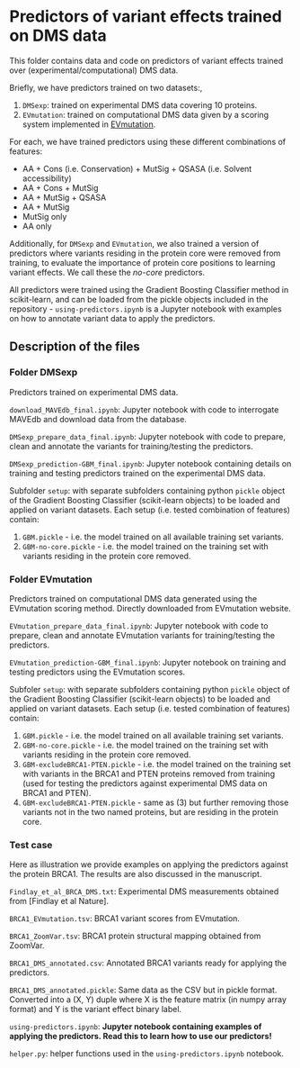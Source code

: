 # Predictors of variant effects trained on DMS data

This folder contains data and code on predictors of variant effects trained over (experimental/computational) DMS data.

Briefly, we have predictors trained on two datasets:,

1. `DMSexp`: trained on experimental DMS data covering 10 proteins.
2. `EVmutation`: trained on computational DMS data given by a scoring system implemented in [EVmutation](https://marks.hms.harvard.edu/evmutation/).

For each, we have trained predictors using these different combinations of features:

* AA + Cons (i.e. Conservation) + MutSig + QSASA (i.e. Solvent accessibility)
* AA + Cons + MutSig
* AA + MutSig + QSASA
* AA + MutSig
* MutSig only
* AA only

Additionally, for `DMSexp` and `EVmutation`, we also trained a version of predictors where variants residing in the protein core were removed from training, to evaluate the importance of protein core positions to learning variant effects. We call these the *no-core* predictors.

All predictors were trained using the Gradient Boosting Classifier method in scikit-learn, and can be loaded from the pickle objects included in the repository - `using-predictors.ipynb` is a Jupyter notebook with examples on how to annotate variant data to apply the predictors.

## Description of the files

### Folder DMSexp

Predictors trained on experimental DMS data.

`download_MAVEdb_final.ipynb`: Jupyter notebook with code to interrogate MAVEdb and download data from the database.

`DMSexp_prepare_data_final.ipynb`: Jupyter notebook with code to prepare, clean and annotate the variants for training/testing the predictors.

`DMSexp_prediction-GBM_final.ipynb`: Jupyter notebook containing details on training and testing predictors trained on the experimental DMS data.

Subfolder `setup`: with separate subfolders containing python `pickle` object of the Gradient Boosting Classifier (scikit-learn objects) to be loaded and applied on variant datasets. Each setup (i.e. tested combination of features) contain:

1. `GBM.pickle` - i.e. the model trained on all available training set variants.
2. `GBM-no-core.pickle` - i.e. the model trained on the training set with variants residing in the protein core removed.

### Folder EVmutation

Predictors trained on computational DMS data generated using the EVmutation scoring method. Directly downloaded from EVmutation website.

`EVmutation_prepare_data_final.ipynb`: Jupyter notebook with code to prepare, clean and annotate EVmutation variants for training/testing the predictors.

`EVmutation_prediction-GBM_final.ipynb`: Jupyter notebook on training and testing predictors using the EVmutation scores.

Subfoler `setup`: with separate subfolders containing python `pickle` object of the Gradient Boosting Classifier (scikit-learn objects) to be loaded and applied on variant datasets. Each setup (i.e. tested combination of features) contain:

1. `GBM.pickle` - i.e. the model trained on all available training set variants.
2. `GBM-no-core.pickle` - i.e. the model trained on the training set with variants residing in the protein core removed.
3. `GBM-excludeBRCA1-PTEN.pickle` - i.e. the model trained on the training set with variants in the BRCA1 and PTEN proteins removed from training (used for testing the predictors against experimental DMS data on BRCA1 and PTEN).
4. `GBM-excludeBRCA1-PTEN.pickle` - same as (3) but further removing those variants not in the two named proteins, but are residing in the protein core.

### Test case

Here as illustration we provide examples on applying the predictors against the protein BRCA1. The results are also discussed in the manuscript.

`Findlay_et_al_BRCA_DMS.txt`: Experimental DMS measurements obtained from [Findlay et al Nature].

`BRCA1_EVmutation.tsv`: BRCA1 variant scores from EVmutation.

`BRCA1_ZoomVar.tsv`: BRCA1 protein structural mapping obtained from ZoomVar.

`BRCA1_DMS_annotated.csv`: Annotated BRCA1 variants ready for applying the predictors.

`BRCA1_DMS_annotated.pickle`: Same data as the CSV but in pickle format. Converted into a (X, Y) duple where X is the feature matrix (in numpy array format) and Y is the variant effect binary label.

`using-predictors.ipynb`: **Jupyter notebook containing examples of applying the predictors. Read this to learn how to use our predictors!**
 
`helper.py`: helper functions used in the `using-predictors.ipynb` notebook.

